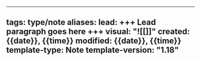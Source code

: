 
---
tags: type/note 
aliases:
lead: +++ Lead paragraph goes here +++
visual: "![[]]"
created: {{date}}, {{time}}
modified: {{date}}, {{time}}
template-type: Note
template-version: "1.18"
---